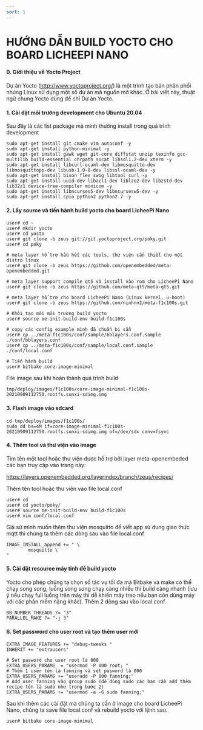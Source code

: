 ```yaml
---
sort: 1
---
```


# HƯỚNG DẪN BUILD YOCTO CHO BOARD LICHEEPI NANO

#### 0. Giới thiệu về Yocto Project

Dự án Yocto (http://www.yoctoproject.org/) là một trình tạo bản phân phối nhúng Linux
sử dụng một số dự án mã nguồn mở khác. Ở bài viết này, thuật ngữ chung Yocto dùng để chỉ Dự án Yocto.


#### 1. Cài đặt môi trường development cho Ubuntu 20.04
Sau đây là các list package mà mình thường install trong quá trình development

```shell
sudo apt-get install git cmake vim autoconf -y
sudo apt-get install python-minimal -y
sudo apt-get install gawk wget git-core diffstat unzip texinfo gcc-multilib build-essential chrpath socat libsdl1.2-dev xterm -y
sudo apt-get install libcurl-ocaml-dev libmosquitto-dev libmosquittopp-dev libusb-1.0-0-dev libssl-ocaml-dev -y
sudo apt-get install bison flex swig libtool curl -y
sudo apt-get install uuid-dev libacl1-dev liblzo2-dev libzstd-dev lib32z1 device-tree-compiler minicom -y
sudo apt-get install libncurses5-dev libncursesw5-dev -y
sudo apt-get install cpio python2 python2.7 -y
```


#### 2. Lấy source và tiến hành build yocto cho board LicheePi Nano


```shell
user# cd ~
user# mkdir yocto
user# cd yocto
user# git clone -b zeus git://git.yoctoproject.org/poky.git
user# cd poky

# meta layer hổ trợ hầu hết các tools, thư viện cần thiết cho một distro linux
user# git clone -b zeus https://github.com/openembedded/meta-openembedded.git

# meta layer support compile qt5 và install vào rom cho LicheePi Nano
user# git clone -b zeus https://github.com/meta-qt5/meta-qt5.git

# meta layer hổ trợ cho board LicheePi Nano (Linux kernel, u-boot)
user# git clone -b zeus https://github.com/ninhnn2/meta-f1c100s.git

# Khởi tạo môi môi trường build yocto 
user# source oe-init-build-env build-f1c100s

# copy các config example mình đã chuẩn bị sẵn
user# cp ../meta-f1c100s/conf/sample/bblayers.conf.sample ./conf/bblayers.conf
user# cp ../meta-f1c100s/conf/sample/local.conf.sample ./conf/local.conf

# Tiến hành build
user# bitbake core-image-minimal
```
File image sau khi hoàn thành quá trình build

```shell
tmp/deploy/images/f1c100s/core-image-minimal-f1c100s-20210909112750.rootfs.sunxi-sdimg.img
```

#### 3. Flash image vào sdcard

```shell
cd tmp/deploy/images/f1c100s/
sudo dd bs=4M if=core-image-minimal-f1c100s-20210909112750.rootfs.sunxi-sdimg.img of=/dev/sdx conv=fsync
```

#### 4. Thêm tool và thư viện vào image

Tìm tên một tool hoặc thư viện được hổ trợ bởi layer meta-openembeded các bạn truy cập vào trang này:

https://layers.openembedded.org/layerindex/branch/zeus/recipes/

Thêm tên tool hoặc thư viện vào file local.conf

```shell
user# cd
user# cd yocto/poky/
user# source oe-init-build-env build-f1c100s
user# vim conf/local.conf
```

Giả sử mình muốn thêm thư viện mosquitto để viết app sử dung giao thức mqtt thì chúng ta thêm các dòng sau vào file local.conf

```shell
IMAGE_INSTALL_append += " \
        mosquitto \
"
```
#### 5. Cài đặt resource máy tính để build yocto

Yocto cho phép chúng ta chọn số tác vụ tối đa mà Bitbake và make có thể chạy song song, luồng song song chạy càng nhiều thì build càng nhanh (lưu ý nếu chạy full luồng trên máy thì dễ khiến máy treo nếu bạn còn dùng máy với các phần mềm nặng khác). Thêm 2 dòng sau vào local.conf.

```shell
BB_NUMBER_THREADS ?= "3"
PARALLEL_MAKE ?= "-j 3"
```

#### 6. Set password cho user root và tạo thêm user mới

```shell
EXTRA_IMAGE_FEATURES += "debug-tweaks "
INHERIT += "extrausers"

# Set pasword cho user root là 000
EXTRA_USERS_PARAMS  = "usermod -P 000 root; "
# Thêm 1 user tên là fanning và set pasword là 000
EXTRA_USERS_PARAMS += "useradd -P 000 fanning;"
# Add user fanning vào group sudo (để dùng sudo các bạn cần add thêm recipe tên là sudo như trong bước 2)
EXTRA_USERS_PARAMS += "usermod -a -G sudo fanning;"
```
Sau khi thêm các cài đặt mà chúng ta cần ở image cho board LicheePi Nano, chúng ta save file local.conf và rebuild yocto với lệnh sau.

```shell
user# bitbake core-image-minimal
```



